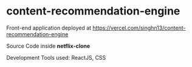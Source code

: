 # content-recommendation-engine

Front-end application deployed at https://vercel.com/singhn13/content-recommendation-engine

Source Code inside <b>netflix-clone</b>

Development Tools used: ReactJS, CSS
